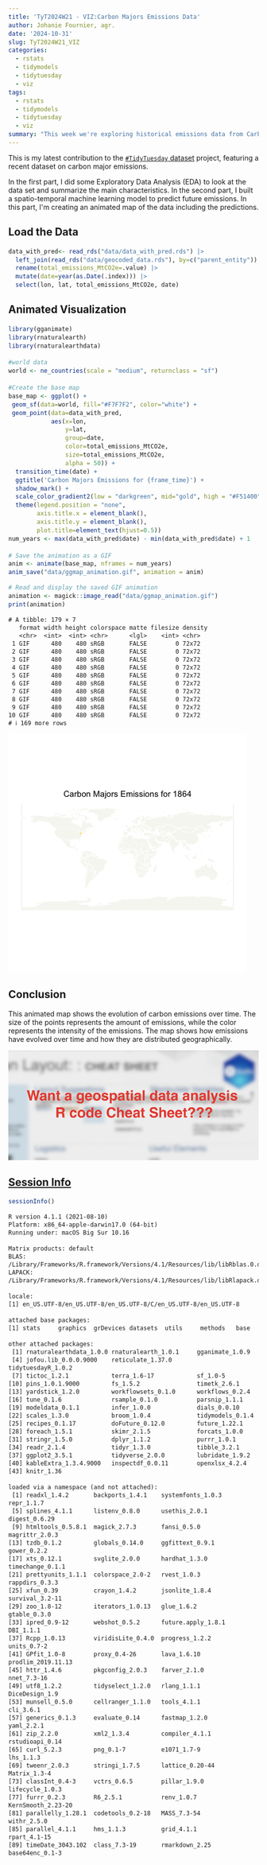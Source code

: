 ```yaml
---
title: 'TyT2024W21 - VIZ:Carbon Majors Emissions Data'
author: Johanie Fournier, agr.
date: '2024-10-31'
slug: TyT2024W21_VIZ
categories:
  - rstats
  - tidymodels
  - tidytuesday
  - viz
tags:
  - rstats
  - tidymodels
  - tidytuesday
  - viz
summary: "This week we're exploring historical emissions data from Carbon Majors. They have complied a database of emissions data going back to 1854. In the first and second part I did some EDA and created a spatio-temporal machine learning model. In this part, I'm creating an animated vizualisation of the data including the predictions."
---
```


This is my latest contribution to the [`#TidyTuesday` dataset](https://github.com/rfordatascience/tidytuesday) project, featuring a recent dataset on carbon major emissions.

In the first part, I did some Exploratory Data Analysis (EDA) to look at the data set and summarize the main characteristics. In the second part, I built a spatio-temporal machine learning model to predict future emissions. In this part, I'm creating an animated map of the data including the predictions.

## Load the Data

``` r
data_with_pred<- read_rds("data/data_with_pred.rds") |> 
  left_join(read_rds("data/geocoded_data.rds"), by=c("parent_entity")) |> 
  rename(total_emissions_MtCO2e=.value) |> 
  mutate(date=year(as.Date(.index))) |>
  select(lon, lat, total_emissions_MtCO2e, date) 
```

## Animated Visualization

``` r
library(gganimate)
library(rnaturalearth)
library(rnaturalearthdata)

#world data
world <- ne_countries(scale = "medium", returnclass = "sf")

#Create the base map
base_map <- ggplot() +
 geom_sf(data=world, fill="#F7F7F2", color="white") +
 geom_point(data=data_with_pred, 
            aes(x=lon, 
                y=lat, 
                group=date, 
                color=total_emissions_MtCO2e,
                size=total_emissions_MtCO2e,
                alpha = 50)) +
  transition_time(date) +
  ggtitle('Carbon Majors Emissions for {frame_time}') +
  shadow_mark() +
  scale_color_gradient2(low = "darkgreen", mid="gold", high = "#F51400")+
  theme(legend.position = "none", 
        axis.title.x = element_blank(),
        axis.title.y = element_blank(),
        plot.title=element_text(hjust=0.5))
num_years <- max(data_with_pred$date) - min(data_with_pred$date) + 1

# Save the animation as a GIF
anim <- animate(base_map, nframes = num_years)
anim_save("data/ggmap_animation.gif", animation = anim)
```

``` r
# Read and display the saved GIF animation
animation <- magick::image_read("data/ggmap_animation.gif")
print(animation)
```

    # A tibble: 179 × 7
       format width height colorspace matte filesize density
       <chr>  <int>  <int> <chr>      <lgl>    <int> <chr>  
     1 GIF      480    480 sRGB       FALSE        0 72x72  
     2 GIF      480    480 sRGB       FALSE        0 72x72  
     3 GIF      480    480 sRGB       FALSE        0 72x72  
     4 GIF      480    480 sRGB       FALSE        0 72x72  
     5 GIF      480    480 sRGB       FALSE        0 72x72  
     6 GIF      480    480 sRGB       FALSE        0 72x72  
     7 GIF      480    480 sRGB       FALSE        0 72x72  
     8 GIF      480    480 sRGB       FALSE        0 72x72  
     9 GIF      480    480 sRGB       FALSE        0 72x72  
    10 GIF      480    480 sRGB       FALSE        0 72x72  
    # ℹ 169 more rows

![](index.markdown_strict_files/figure-markdown_strict/unnamed-chunk-6-1.gif)

## Conclusion

This animated map shows the evolution of carbon emissions over time. The size of the points represents the amount of emissions, while the color represents the intensity of the emissions. The map shows how emissions have evolved over time and how they are distributed geographically.

<a href = "https://johaniefournier.aweb.page/p/4b2b1e24-af09-488d-8ff6-7b46ce61e367"> ![](petit.png)

## Session Info

``` r
sessionInfo()
```

    R version 4.1.1 (2021-08-10)
    Platform: x86_64-apple-darwin17.0 (64-bit)
    Running under: macOS Big Sur 10.16

    Matrix products: default
    BLAS:   /Library/Frameworks/R.framework/Versions/4.1/Resources/lib/libRblas.0.dylib
    LAPACK: /Library/Frameworks/R.framework/Versions/4.1/Resources/lib/libRlapack.dylib

    locale:
    [1] en_US.UTF-8/en_US.UTF-8/en_US.UTF-8/C/en_US.UTF-8/en_US.UTF-8

    attached base packages:
    [1] stats     graphics  grDevices datasets  utils     methods   base     

    other attached packages:
     [1] rnaturalearthdata_1.0.0 rnaturalearth_1.0.1     gganimate_1.0.9        
     [4] jofou.lib_0.0.0.9000    reticulate_1.37.0       tidytuesdayR_1.0.2     
     [7] tictoc_1.2.1            terra_1.6-17            sf_1.0-5               
    [10] pins_1.0.1.9000         fs_1.5.2                timetk_2.6.1           
    [13] yardstick_1.2.0         workflowsets_0.1.0      workflows_0.2.4        
    [16] tune_0.1.6              rsample_0.1.0           parsnip_1.1.1          
    [19] modeldata_0.1.1         infer_1.0.0             dials_0.0.10           
    [22] scales_1.3.0            broom_1.0.4             tidymodels_0.1.4       
    [25] recipes_0.1.17          doFuture_0.12.0         future_1.22.1          
    [28] foreach_1.5.1           skimr_2.1.5             forcats_1.0.0          
    [31] stringr_1.5.0           dplyr_1.1.2             purrr_1.0.1            
    [34] readr_2.1.4             tidyr_1.3.0             tibble_3.2.1           
    [37] ggplot2_3.5.1           tidyverse_2.0.0         lubridate_1.9.2        
    [40] kableExtra_1.3.4.9000   inspectdf_0.0.11        openxlsx_4.2.4         
    [43] knitr_1.36             

    loaded via a namespace (and not attached):
     [1] readxl_1.4.2       backports_1.4.1    systemfonts_1.0.3  repr_1.1.7        
     [5] splines_4.1.1      listenv_0.8.0      usethis_2.0.1      digest_0.6.29     
     [9] htmltools_0.5.8.1  magick_2.7.3       fansi_0.5.0        magrittr_2.0.3    
    [13] tzdb_0.1.2         globals_0.14.0     ggfittext_0.9.1    gower_0.2.2       
    [17] xts_0.12.1         svglite_2.0.0      hardhat_1.3.0      timechange_0.1.1  
    [21] prettyunits_1.1.1  colorspace_2.0-2   rvest_1.0.3        rappdirs_0.3.3    
    [25] xfun_0.39          crayon_1.4.2       jsonlite_1.8.4     survival_3.2-11   
    [29] zoo_1.8-12         iterators_1.0.13   glue_1.6.2         gtable_0.3.0      
    [33] ipred_0.9-12       webshot_0.5.2      future.apply_1.8.1 DBI_1.1.1         
    [37] Rcpp_1.0.13        viridisLite_0.4.0  progress_1.2.2     units_0.7-2       
    [41] GPfit_1.0-8        proxy_0.4-26       lava_1.6.10        prodlim_2019.11.13
    [45] httr_1.4.6         pkgconfig_2.0.3    farver_2.1.0       nnet_7.3-16       
    [49] utf8_1.2.2         tidyselect_1.2.0   rlang_1.1.1        DiceDesign_1.9    
    [53] munsell_0.5.0      cellranger_1.1.0   tools_4.1.1        cli_3.6.1         
    [57] generics_0.1.3     evaluate_0.14      fastmap_1.2.0      yaml_2.2.1        
    [61] zip_2.2.0          xml2_1.3.4         compiler_4.1.1     rstudioapi_0.14   
    [65] curl_5.2.3         png_0.1-7          e1071_1.7-9        lhs_1.1.3         
    [69] tweenr_2.0.3       stringi_1.7.5      lattice_0.20-44    Matrix_1.3-4      
    [73] classInt_0.4-3     vctrs_0.6.5        pillar_1.9.0       lifecycle_1.0.3   
    [77] furrr_0.2.3        R6_2.5.1           renv_1.0.7         KernSmooth_2.23-20
    [81] parallelly_1.28.1  codetools_0.2-18   MASS_7.3-54        withr_2.5.0       
    [85] parallel_4.1.1     hms_1.1.3          grid_4.1.1         rpart_4.1-15      
    [89] timeDate_3043.102  class_7.3-19       rmarkdown_2.25     base64enc_0.1-3   
